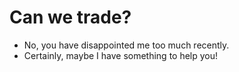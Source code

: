 # Can we trade?

- No, you have disappointed me too much recently.
- Certainly, maybe I have something to help you!
